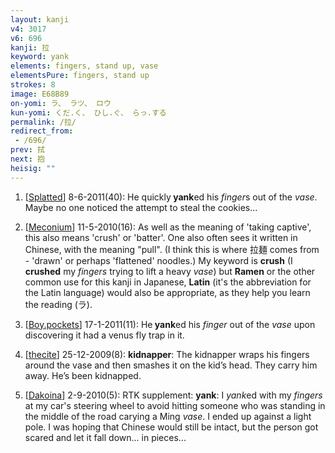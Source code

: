 ```yaml
---
layout: kanji
v4: 3017
v6: 696
kanji: 拉
keyword: yank
elements: fingers, stand up, vase
elementsPure: fingers, stand up
strokes: 8
image: E68B89
on-yomi: ラ、 ラツ、 ロウ
kun-yomi: くだ.く、 ひし.ぐ、 らっ.する
permalink: /拉/
redirect_from:
 - /696/
prev: 拭
next: 抱
heisig: ""
---
```


1) [<a href="http://kanji.koohii.com/profile/Splatted">Splatted</a>] 8-6-2011(40): He quickly<strong> yank</strong>ed his <em>finger</em>s out of the <em>vase</em>. Maybe no one noticed the attempt to steal the cookies...

2) [<a href="http://kanji.koohii.com/profile/Meconium">Meconium</a>] 11-5-2010(16): As well as the meaning of &#039;taking captive&#039;, this also means &#039;crush&#039; or &#039;batter&#039;. One also often sees it written in Chinese, with the meaning &quot;pull&quot;. (I think this is where 拉麺 comes from - &#039;drawn&#039; or perhaps &#039;flattened&#039; noodles.) My keyword is <strong>crush</strong> (I <strong>crushed</strong> my <em>fingers</em> trying to lift a heavy <em>vase</em>) but <strong>Ramen</strong> or the other common use for this kanji in Japanese, <strong>Latin</strong> (it&#039;s the abbreviation for the Latin language) would also be appropriate, as they help you learn the reading (ラ).

3) [<a href="http://kanji.koohii.com/profile/Boy.pockets">Boy.pockets</a>] 17-1-2011(11): He<strong> yank</strong>ed his <em>finger</em> out of the <em>vase</em> upon discovering it had a venus fly trap in it.

4) [<a href="http://kanji.koohii.com/profile/thecite">thecite</a>] 25-12-2009(8): <strong>kidnapper</strong>: The kidnapper wraps his fingers around the vase and then smashes it on the kid’s head. They carry him away. He’s been kidnapped.

5) [<a href="http://kanji.koohii.com/profile/Dakoina">Dakoina</a>] 2-9-2010(5): RTK supplement: <strong>yank</strong>: I <em>yank</em>ed with my <em>fingers</em> at my car&#039;s steering wheel to avoid hitting someone who was standing in the middle of the road carying a Ming <em>vase</em>. I ended up against a light pole. I was hoping that Chinese would still be intact, but the person got scared and let it fall down... in pieces...

